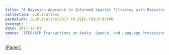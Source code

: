 ```yaml
---
title: "A Bayesian Approach to Informed Spatial Filtering with Robustness Against DOA Estimation Errors"
collection: publications
permalink: /publication/2017-10-IEEE-TASLP-BSFMW
excerpt: ''
date: 2017-10-01
venue: 'IEEE/ACM Transactions on Audio, Speech, and Language Processing, to appear'
---
```


[[Paper]](http://Soumitro-Chakrabarty.github.io/files/17_TASLP_paper.pdf)

